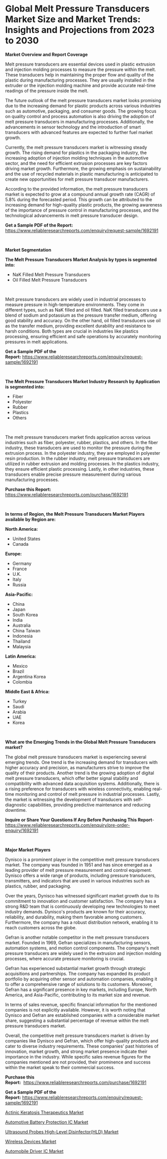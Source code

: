 <p><h1>Global Melt Pressure Transducers Market Size and Market Trends: Insights and Projections from 2023 to 2030</h1></p><p><strong>Market Overview and Report Coverage</strong></p>
<p><p>Melt pressure transducers are essential devices used in plastic extrusion and injection molding processes to measure the pressure within the melt. These transducers help in maintaining the proper flow and quality of the plastic during manufacturing processes. They are usually installed in the extruder or the injection molding machine and provide accurate real-time readings of the pressure inside the melt.</p><p>The future outlook of the melt pressure transducers market looks promising due to the increasing demand for plastic products across various industries such as automotive, packaging, and consumer goods. The growing focus on quality control and process automation is also driving the adoption of melt pressure transducers in manufacturing processes. Additionally, the advancements in sensor technology and the introduction of smart transducers with advanced features are expected to further fuel market growth.</p><p>Currently, the melt pressure transducers market is witnessing steady growth. The rising demand for plastics in the packaging industry, the increasing adoption of injection molding techniques in the automotive sector, and the need for efficient extrusion processes are key factors driving market growth. Furthermore, the growing emphasis on sustainability and the use of recycled materials in plastic manufacturing is anticipated to create new opportunities for melt pressure transducer manufacturers.</p><p>According to the provided information, the melt pressure transducers market is expected to grow at a compound annual growth rate (CAGR) of 5.8% during the forecasted period. This growth can be attributed to the increasing demand for high-quality plastic products, the growing awareness of the importance of pressure control in manufacturing processes, and the technological advancements in melt pressure transducer design.</p></p>
<p><strong>Get a Sample PDF of the Report:</strong> <a href="https://www.reliableresearchreports.com/enquiry/request-sample/1692191">https://www.reliableresearchreports.com/enquiry/request-sample/1692191</a></p>
<p>&nbsp;</p>
<p><strong>Market Segmentation</strong></p>
<p><strong>The Melt Pressure Transducers Market Analysis by types is segmented into:</strong></p>
<p><ul><li>NaK Filled Melt Pressure Transducers</li><li>Oil Filled Melt Pressure Transducers</li></ul></p>
<p>&nbsp;</p>
<p><p>Melt pressure transducers are widely used in industrial processes to measure pressure in high-temperature environments. They come in different types, such as NaK filled and oil filled. NaK filled transducers use a blend of sodium and potassium as the pressure transfer medium, offering good stability and accuracy. On the other hand, oil filled transducers use oil as the transfer medium, providing excellent durability and resistance to harsh conditions. Both types are crucial in industries like plastics processing, ensuring efficient and safe operations by accurately monitoring pressures in melt applications.</p></p>
<p><strong>Get a Sample PDF of the Report:</strong>&nbsp;<a href="https://www.reliableresearchreports.com/enquiry/request-sample/1692191">https://www.reliableresearchreports.com/enquiry/request-sample/1692191</a></p>
<p>&nbsp;</p>
<p><strong>The Melt Pressure Transducers Market Industry Research by Application is segmented into:</strong></p>
<p><ul><li>Fiber</li><li>Polyester</li><li>Rubber</li><li>Plastics</li><li>Others</li></ul></p>
<p>&nbsp;</p>
<p><p>The melt pressure transducers market finds application across various industries such as fiber, polyester, rubber, plastics, and others. In the fiber industry, these transducers are used to monitor the pressure during the extrusion process. In the polyester industry, they are employed in polyester resin production. In the rubber industry, melt pressure transducers are utilized in rubber extrusion and molding processes. In the plastics industry, they ensure efficient plastic processing. Lastly, in other industries, these transducers enable precise pressure measurement during various manufacturing processes.</p></p>
<p><strong>Purchase this Report:</strong>&nbsp; <a href="https://www.reliableresearchreports.com/purchase/1692191">https://www.reliableresearchreports.com/purchase/1692191</a></p>
<p>&nbsp;</p>
<p><strong>In terms of Region, the Melt Pressure Transducers Market Players available by Region are:</strong></p>
<p>
    <p> <strong> North America: </strong>
        <ul>
            <li>United States</li>
            <li>Canada</li>
        </ul>
        </p> 
    <p> <strong> Europe: </strong>
        <ul>
            <li>Germany</li>
            <li>France</li>
            <li>U.K.</li>
            <li>Italy</li>
            <li>Russia</li>
        </ul>
        </p> 
    <p> <strong> Asia-Pacific: </strong>
        <ul>
            <li>China</li>
            <li>Japan</li>
            <li>South Korea</li>
            <li>India</li>
            <li>Australia</li>
            <li>China Taiwan</li>
            <li>Indonesia</li>
            <li>Thailand</li>
            <li>Malaysia</li>
        </ul>
        </p> 
    <p> <strong> Latin America: </strong>
        <ul>
            <li>Mexico</li>
            <li>Brazil</li>
            <li>Argentina Korea</li>
            <li>Colombia</li>
        </ul>
        </p> 
    <p> <strong> Middle East & Africa: </strong>
        <ul>
            <li>Turkey</li>
            <li>Saudi</li>
            <li>Arabia</li>
            <li>UAE</li>
            <li>Korea</li>
        </ul>
    </p>
    </p>
<p>&nbsp;</p>
<p><strong>What are the Emerging Trends in the Global Melt Pressure Transducers market?</strong></p>
<p><p>The global melt pressure transducers market is experiencing several emerging trends. One trend is the increasing demand for transducers with higher accuracy and precision, as manufacturers strive to improve the quality of their products. Another trend is the growing adoption of digital melt pressure transducers, which offer better signal stability and compatibility with advanced data acquisition systems. Additionally, there is a rising preference for transducers with wireless connectivity, enabling real-time monitoring and control of melt pressure in industrial processes. Lastly, the market is witnessing the development of transducers with self-diagnostic capabilities, providing predictive maintenance and reducing downtime.</p></p>
<p><strong>Inquire or Share Your Questions If Any Before Purchasing This Report</strong>- <a href="https://www.reliableresearchreports.com/enquiry/pre-order-enquiry/1692191">https://www.reliableresearchreports.com/enquiry/pre-order-enquiry/1692191</a></p>
<p>&nbsp;</p>
<p><strong>Major Market Players</strong></p>
<p><p>Dynisco is a prominent player in the competitive melt pressure transducers market. The company was founded in 1951 and has since emerged as a leading provider of melt pressure measurement and control equipment. Dynisco offers a wide range of products, including pressure transducers, transmitters, and indicators that are used in various industries such as plastics, rubber, and packaging.</p><p>Over the years, Dynisco has witnessed significant market growth due to its commitment to innovation and customer satisfaction. The company has a strong R&D team that is continuously developing new technologies to meet industry demands. Dynisco's products are known for their accuracy, reliability, and durability, making them favorable among customers. Furthermore, the company has a robust distribution network, enabling it to reach customers across the globe.</p><p>Gefran is another notable competitor in the melt pressure transducers market. Founded in 1969, Gefran specializes in manufacturing sensors, automation systems, and motion control components. The company's melt pressure transducers are widely used in the extrusion and injection molding processes, where accurate pressure monitoring is crucial.</p><p>Gefran has experienced substantial market growth through strategic acquisitions and partnerships. The company has expanded its product portfolio by acquiring other sensor and automation companies, enabling it to offer a comprehensive range of solutions to its customers. Moreover, Gefran has a significant presence in key markets, including Europe, North America, and Asia-Pacific, contributing to its market size and revenue.</p><p>In terms of sales revenue, specific financial information for the mentioned companies is not explicitly available. However, it is worth noting that Dynisco and Gefran are established companies with a considerable market share, suggesting a substantial percentage of revenue within the melt pressure transducers market.</p><p>Overall, the competitive melt pressure transducers market is driven by companies like Dynisco and Gefran, which offer high-quality products and cater to diverse industry requirements. These companies' past histories of innovation, market growth, and strong market presence indicate their importance in the industry. While specific sales revenue figures for the companies mentioned are not provided, their prominence and success within the market speak to their commercial success.</p></p>
<p><strong>Purchase this Report:</strong>&nbsp;&nbsp;<a href="https://www.reliableresearchreports.com/purchase/1692191">https://www.reliableresearchreports.com/purchase/1692191</a></p>
<p></p>
<p><strong>Get a Sample PDF of the Report:</strong>&nbsp;<a href="https://www.reliableresearchreports.com/enquiry/request-sample/1692191">https://www.reliableresearchreports.com/enquiry/request-sample/1692191</a></p>
<p><p><a href="https://github.com/RickHolmes3/Market-Research-Report-List-1/blob/main/actinic-keratosis-therapeutics-market.md">Actinic Keratosis Therapeutics Market</a></p><p><a href="https://medium.com/@chiragreportprime/automotive-battery-protection-ic-market-furnishes-information-on-market-share-market-trends-and-1563aa8f1c57">Automotive Battery Protection IC Market</a></p><p><a href="https://www.linkedin.com/pulse/ultrasound-probes-high-level-disinfectorhld-market-research-dnxne/">Ultrasound Probes High-Level Disinfector(HLD) Market</a></p><p><a href="https://www.linkedin.com/pulse/wireless-devices-market-insights-players-forecast-till-gvtfe/">Wireless Devices Market</a></p><p><a href="https://medium.com/@prachi.reportprime/automobile-driver-ic-market-insights-into-market-cagr-market-trends-and-growth-strategies-a3d1c0911b04">Automobile Driver IC Market</a></p></p>